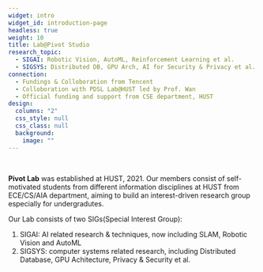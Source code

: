 ```yaml
---
widget: intro
widget_id: introduction-page
headless: true
weight: 10
title: Lab@Pivot Studio
research_topic:
  - SIGAI: Robotic Vision, AutoML, Reinforcement Learning et al.
  - SIGSYS: Distributed DB, GPU Arch, AI for Security & Privacy et al.
connection:
  - Fundings & Colloboration from Tencent
  - Colloboration with PDSL Lab@HUST led by Prof. Wan 
  - Official funding and support from CSE department, HUST
design:
  columns: "2"
  css_style: null
  css_class: null
  background:
    image: ""
---
```

<br>

**Pivot Lab** was established at HUST, 2021. Our members consist of self-motivated students from different information disciplines at HUST from ECE/CS/AIA department, aiming to build an interest-driven research group especially for undergradutes.

Our Lab consists of two SIGs(Special Interest Group): 

1. SIGAI: AI related research & techniques, now including SLAM, Robotic Vision and AutoML
2. SIGSYS: computer systems related research, including Distributed Database, GPU Achitecture, Privacy & Security et al.
